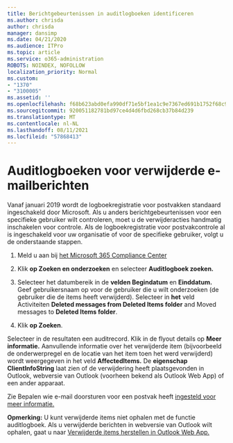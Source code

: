 ```yaml
---
title: Berichtgebeurtenissen in auditlogboeken identificeren
ms.author: chrisda
author: chrisda
manager: dansimp
ms.date: 04/21/2020
ms.audience: ITPro
ms.topic: article
ms.service: o365-administration
ROBOTS: NOINDEX, NOFOLLOW
localization_priority: Normal
ms.custom:
- "1370"
- "3100005"
ms.assetid: ''
ms.openlocfilehash: f68b623abd0efa990df71e5bf1ea1c9e7367ed691b1752f68c971e973922a63d
ms.sourcegitcommit: 920051182781bd97ce4d4d6fbd268cb37b84d239
ms.translationtype: MT
ms.contentlocale: nl-NL
ms.lasthandoff: 08/11/2021
ms.locfileid: "57868413"
---
```

# <a name="audit-logs-for-deleted-email-messages"></a>Auditlogboeken voor verwijderde e-mailberichten

Vanaf januari 2019 wordt de logboekregistratie voor postvakken standaard ingeschakeld door Microsoft. Als u anders berichtgebeurtenissen voor een specifieke gebruiker wilt controleren, moet u de verwijderacties handmatig inschakelen voor controle. Als de logboekregistratie voor postvakcontrole al is ingeschakeld voor uw organisatie of voor de specifieke gebruiker, volgt u de onderstaande stappen.

1. Meld u aan bij [het Microsoft 365 Compliance Center](https://protection.office.com/)

2. Klik **op Zoeken en onderzoeken** en selecteer **Auditlogboek zoeken.**

3. Selecteer het datumbereik in de **velden Begindatum** en **Einddatum.** Geef gebruikersnaam op voor de gebruiker die u wilt onderzoeken (de gebruiker die de items heeft verwijderd). Selecteer in **het** veld Activiteiten **Deleted messages from Deleted Items folder** and Moved messages to **Deleted Items folder**.

4. Klik **op Zoeken**.

Selecteer in de resultaten een auditrecord. Klik in de flyout details op **Meer informatie.** Aanvullende informatie over het verwijderde item (bijvoorbeeld de onderwerpregel en de locatie van het item toen het werd verwijderd) wordt weergegeven in het veld **AffectedItems.** De **eigenschap ClientInfoString** laat zien of de verwijdering heeft plaatsgevonden in Outlook, webversie van Outlook (voorheen bekend als Outlook Web App) of een ander apparaat.

Zie Bepalen wie e-mail doorsturen voor een postvak heeft [ingesteld voor meer informatie.](https://docs.microsoft.com/microsoft-365/compliance/auditing-troubleshooting-scenarios#determine-if-a-user-deleted-email-items)

**Opmerking:** U kunt verwijderde items niet ophalen met de functie auditlogboek. Als u verwijderde berichten in webversie van Outlook wilt ophalen, gaat u naar [Verwijderde items herstellen in Outlook Web App.](https://support.office.com/article/C3D8FC15-EEEF-4F1C-81DF-E27964B7EDD4)
